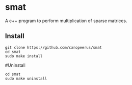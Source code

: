 # smat
A c++ program to perform multiplication of sparse matrices.

## Install

```
git clone https://github.com/canopeerus/smat
cd smat
sudo make install
```


#Uninstall

```
cd smat
sudo make uninstall
```

